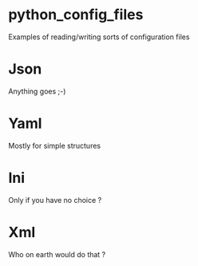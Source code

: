 # python_config_files

Examples of reading/writing sorts of configuration files

# Json
Anything goes ;-)


# Yaml
Mostly for simple structures

# Ini
Only if you have no choice ?

# Xml 
Who on earth would do that ?